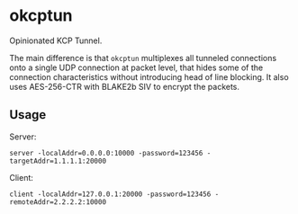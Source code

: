 # okcptun

Opinionated KCP Tunnel.

The main difference is that `okcptun` multiplexes all tunneled connections onto
a single UDP connection at packet level, that hides some of the connection
characteristics without introducing head of line blocking. It also uses
AES-256-CTR with BLAKE2b SIV to encrypt the packets.

## Usage

Server:

```
server -localAddr=0.0.0.0:10000 -password=123456 -targetAddr=1.1.1.1:20000
```

Client:

```
client -localAddr=127.0.0.1:20000 -password=123456 -remoteAddr=2.2.2.2:10000
```

